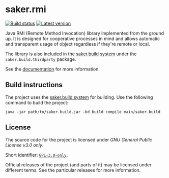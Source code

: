 # saker.rmi

[![Build status](https://img.shields.io/azure-devops/build/sakerbuild/5bb4fa52-aa48-4924-957e-f1b25aeff54e/13/master)](https://dev.azure.com/sakerbuild/saker.rmi/_build) [![Latest version](https://mirror.nest.saker.build/badges/saker.rmi/version.svg)](https://nest.saker.build/package/saker.rmi "saker.rmi | saker.nest")

Java RMI (Remote Method Invocation) library implemented from the ground up. It is designed for cooperative processes in mind and allows automatic and transparent usage of object regardless if they're remote or local.

The library is also included in the [saker.build system](https://saker.build) under the `saker.build.thirdparty` package.

See the [documentation](https://saker.build/saker.rmi/doc/) for more information.

## Build instructions

The project uses the [saker.build system](https://saker.build) for building. Use the following command to build the project:

```
java -jar path/to/saker.build.jar -bd build compile main/saker.build
```

## License

The source code for the project is licensed under *GNU General Public License v3.0 only*.

Short identifier: [`GPL-3.0-only`](https://spdx.org/licenses/GPL-3.0-only.html).

Official releases of the project (and parts of it) may be licensed under different terms. See the particular releases for more information.
